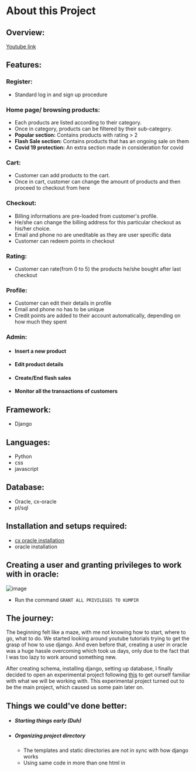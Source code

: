 # About this Project
## Overview:
[Youtube link](https://www.youtube.com/watch?v=QB_mPRRoMkU&feature=youtu.be&fbclid=IwAR08H36iEhkHOzJaIac8Ogc62UvOzIdSShpgOWR9kQ0NkNiJU6r2o0ptuuE&ab_channel=MehediHasan)
## Features:
### Register:
- Standard log in and sign up procedure
### Home page/ browsing products:
- Each products are listed according to their category.
- Once in category, products can be filtered by their sub-category.
- **Popular section:** Contains products with rating > 2  
- **Flash Sale section:** Contains products that has an ongoing sale on them
- **Covid 19 protection:** An extra section made in consideration for covid
  
### Cart:
- Customer can add products to the cart. 
- Once in cart, customer can change the amount of products and then proceed to checkout from here
### Checkout:
- Billing informations are pre-loaded from customer's profile. 
- He/she can change the billing address for this particular checkout as his/her choice.
- Email and phone no are uneditable as they are user specific data
- Customer can redeem points in checkout
### Rating:
- Customer can rate(from 0 to 5) the products he/she bought after last checkout
### Profile:
- Customer can edit their details in profile
- Email and phone no has to be unique
- Credit points are added to their account automatically, depending on how much they spent
### Admin:
- #### Insert a new product
- #### Edit product details
- #### Create/End flash sales
- #### Monitor all the transactions of customers



## Framework:
- Django

## Languages:
- Python
- css
- javascript

## Database:
- Oracle, cx-oracle
- pl/sql

## Installation and setups required:
- [cx oracle installation](https://github.com/Srj/Demo_Django)
- oracle installation

## Creating a user and granting privileges to work with in oracle:
![image](https://user-images.githubusercontent.com/57999057/101983155-3a470200-3ca3-11eb-9845-143772d92739.png)
- Run the command `GRANT ALL PRIVILEGES TO KUMPIR`


## The journey:
The beginning felt like a maze, with me not knowing how to start, where to go, what to do. We started looking around youtube tutorials trying to 
get the grasp of how to use django. And even before that, creating a user in oracle was a huge hassle overcoming which took us days, only due to the
fact that I was too lazy to work around something new.

After creating schema, installing django, setting up database, I finally decided to open an experimental project following [this](https://www.youtube.com/watch?v=xv_bwpA_aEA&list=PL-51WBLyFTg2vW-_6XBoUpE7vpmoR3ztO&ab_channel=DennisIvy) to get ourself familiar
with what we will be working with. This experimental project turned out to be the main project, which caused us some pain later on.

## Things we could've done better:
- ##### Starting things early (Duh)
- ##### Organizing project directory
  - The templates and static directories are not in sync with how django works
  - Using same code in more than one html in <script> tag. **Should've used seperate js and css files** for each django app and made life easier
- ##### **NOT** mixing different stylesheets taken from different templates and messing things up
- ##### Subcategory feature is redundant:
  The idea behind introducing a sub-category under each category for products was that a product can fall under multiple categories. In that case,
  the product will have a different sub-category under those categories. 
  
  For example:

      SNACKS and DIABETIC FOOD are two categories. 
      The product SUGAR FREE COOKIES falls under both SNACKS and DIABETIC FOOD.
      Under SNACKS, SUGAR FREE COOKIES might have a subcategory of "Cookies" and 
      under DIABETIC FOOD it might have a subcategory "Sugar Free Items"
    
  *In short, a product can fall under multiple cateogories. But in our implementation, a product can belong under only a single category, which is definitely
  not desirable*
  
## An incomplete feature:
### Bundle Offer:
Admin can create a bundle offer with atmost 3 products and set a price on that offer. The front end for this feature is complete but due to lack of time,
the backend was not done
